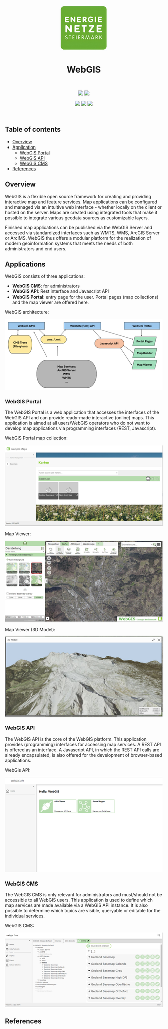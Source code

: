 <p align="center">
  <img src="docs/img/eNetzeLogo.jpg" alt="E-Netze Logo" width="150"">
</p>

<h1 align="center">WebGIS</h1><br>
<p align="center">
  <a href="https://www.e-netze.at/"><img src="https://img.shields.io/badge/Website-Energienetze Steiermark-green?style=flat-round"></a>
  <a href="https://docs.webgiscloud.com/de/webgis/index.html"><img src="https://img.shields.io/badge/Documentation-Online-green?style=flat-round"></a>
</p>

<p align="center">
  <img src="https://img.shields.io/badge/License-Apache%202.0-blue.svg">
  <img src="https://img.shields.io/badge/Version-0.13.37-brightgreen">
  <img src="https://img.shields.io/badge/Platform-Windows%20%7C%20Linux-lightgrey">
</p><br>

## Table of contents

- [Overview](#overview)  
- [Application](#applications)  
  - [WebGIS Portal](#webgis-portal)  
  - [WebGIS API](#webgis-api)  
  - [WebGIS CMS](#webgis-cms)
- [References](#references)

## Overview  
WebGIS is a flexible open source framework for creating and providing interactive map and feature services. Map applications can be configured and managed via an intuitive web interface - whether locally on the client or hosted on the server. Maps are created using integrated tools that make it possible to integrate various geodata sources as customizable layers.

Finished map applications can be published via the WebGIS Server and accessed via standardized interfaces such as WMTS, WMS, ArcGIS Server or ArcIMS. WebGIS thus offers a modular platform for the realization of modern geoinformation systems that meets the needs of both administrators and end users.

## Applications  

WebGIS consists of three applications:

 - **WebGIS CMS**: for administrators
 - **WebGIS API**: Rest interface and Javascript API
 - **WebGIS Portal**: entry page for the user. Portal pages (map collections) and the map viewer are offered here.

WebGIS architecture:
<p align="center">
  <img src="docs/img/webGisArchitecture.png" alt="WebGIS Architektur"">
</p>

### WebGIS Portal

The WebGIS Portal is a web application that accesses the interfaces of the WebGIS API and can provide ready-made interactive (online) maps. This application is aimed at all users/WebGIS operators who do not want to develop map applications via programming interfaces (REST, Javascript).

WebGIS Portal map collection:
<p align="center">
  <img src="docs/img/porta1.png" alt="WebGIS Portal"">
</p>

Map Viewer:
<p align="center">
  <img src="docs/img/viewer1.jpg" alt="WebGIS Portal"">
</p> 

Map Viewer (3D Model):
<p align="center">
  <img src="docs/img/viewer-3d.jpg" alt="WebGIS Portal"">
</p>

### WebGIS API 

The WebGIS API is the core of the WebGIS platform. This application provides (programming) interfaces for accessing map services. A REST API is offered as an interface. A Javascript API, in which the REST API calls are already encapsulated, is also offered for the development of browser-based applications.

WebGis API:
<p align="center">
  <img src="docs/img/webGisApi.PNG" alt="WebGIS API">
</p>

### WebGIS CMS  

The WebGIS CMS is only relevant for administrators and must/should not be accessible to all WebGIS users. This application is used to define which map services are made available via a WebGIS API instance. It is also possible to determine which topics are visible, queryable or editable for the individual services.

WebGIS CMS:
<p align="center">
  <img src="docs/img/cms1.png" alt="WebGIS CMS">
</p>

## References

